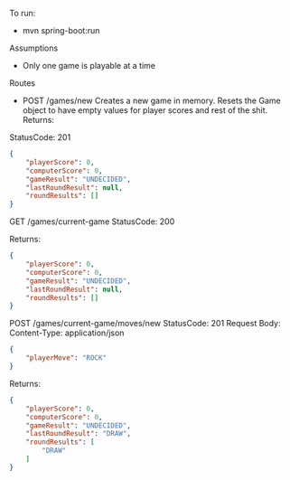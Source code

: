 To run:

- mvn spring-boot:run

Assumptions

- Only one game is playable at a time

Routes

- POST /games/new
Creates a new game in memory. Resets the Game object to have empty values for player scores and rest of the shit.
Returns:

StatusCode: 201
```json 
{
    "playerScore": 0,
    "computerScore": 0,
    "gameResult": "UNDECIDED",
    "lastRoundResult": null,
    "roundResults": []
}
```

GET /games/current-game
StatusCode: 200

Returns: 
```json
{
    "playerScore": 0,
    "computerScore": 0,
    "gameResult": "UNDECIDED",
    "lastRoundResult": null,
    "roundResults": []
}
```

POST /games/current-game/moves/new
StatusCode: 201
Request Body:
Content-Type: application/json
```json
{
	"playerMove": "ROCK"
}
```

Returns: 
```json
{
    "playerScore": 0,
    "computerScore": 0,
    "gameResult": "UNDECIDED",
    "lastRoundResult": "DRAW",
    "roundResults": [
        "DRAW"
    ]
}
```